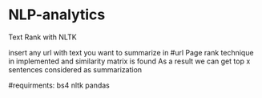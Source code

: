 # NLP-analytics

Text Rank with NLTK

insert any url with text you want to summarize in #url 
Page rank technique in implemented and similarity matrix is found 
As a result we can get top x sentences considered as summarization

#requirments:
bs4
nltk
pandas
